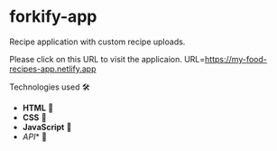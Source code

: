 # forkify-app

Recipe application with custom recipe uploads.

Please click on this URL to visit the applicaion.
URL=https://my-food-recipes-app.netlify.app

 Technologies used 🛠️

- **HTML** 🚀
- **CSS** 🚀
- **JavaScript** 🚀
- *API** 🚀
